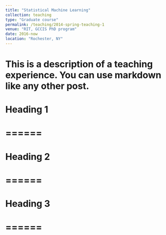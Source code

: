 ```yaml
---
title: "Statistical Machine Learning"
collection: teaching
type: "Graduate course"
permalink: /teaching/2014-spring-teaching-1
venue: "RIT, GCCIS PhD program"
date: 2016-now
location: "Rochester, NY"
---
```


# This is a description of a teaching experience. You can use markdown like any other post.

# Heading 1
# ======

# Heading 2
# ======

# Heading 3
# ======
